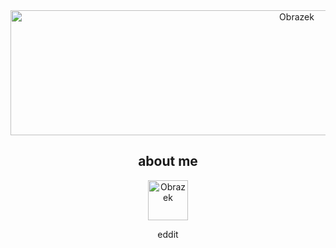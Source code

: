 

<div align="center">
  <img src="https://i.imgur.com/y1ddS4Y.gif" alt="Obrazek" width="900" height="200">
</div>

<div align="center">
  <h2> about me </h2>
</div>

<div align="center">
  <img src="https://i.imgur.com/p9vrMmK.png" alt="Obrazek" width="64" height="64">
  <p align="center">eddit</p>
</div>
